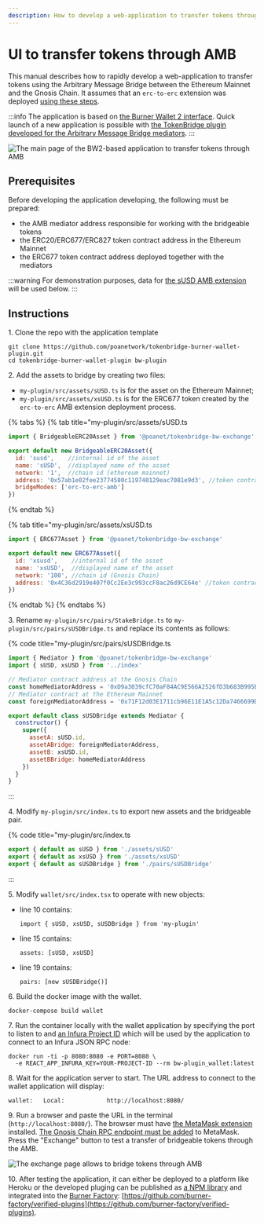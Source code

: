 ```yaml
---
description: How to develop a web-application to transfer tokens through AMB
---
```


# UI to transfer tokens through AMB

This manual describes how to rapidly develop a web-application to transfer tokens using the Arbitrary Message Bridge between the Ethereum Mainnet and the Gnosis Chain. It assumes that an `erc-to-erc` extension was deployed [using these steps](/specs/bridges/eth-gc/extensions/deploy-erc20-erc677-erc827-to-erc677).

:::info
The application is based on [the Burner Wallet 2 interface](https://github.com/burner-wallet/burner-wallet-2). Quick launch of a new application is possible with [the TokenBridge plugin developed for the Arbitrary Message Bridge mediators](https://github.com/poanetwork/tokenbridge/tree/master/burner-wallet-plugin).
:::

![The main page of the BW2-based application to transfer tokens through AMB](</img/specs/bridges/image-46.png>)

## Prerequisites

Before developing the application developing, the following must be prepared:

* the AMB mediator address responsible for working with the bridgeable tokens
* the ERC20/ERC677/ERC827 token contract address in the Ethereum Mainnet
* the ERC677 token contract address deployed together with the mediators

:::warning
For demonstration purposes, data for [the sUSD AMB extension](/specs/bridges/eth-gc/extensions/susd/) will be used below.
:::

## Instructions

1\. Clone the repo with the application template

```
git clone https://github.com/poanetwork/tokenbridge-burner-wallet-plugin.git
cd tokenbridge-burner-wallet-plugin bw-plugin
```

2\. Add the assets to bridge by creating two files:

* `my-plugin/src/assets/sUSD.ts` is for the asset on the Ethereum Mainnet;
* `my-plugin/src/assets/xsUSD.ts` is for the ERC677 token created by the `erc-to-erc` AMB extension deployment process.

{% tabs %}
{% tab title="my-plugin/src/assets/sUSD.ts
```javascript
import { BridgeableERC20Asset } from '@poanet/tokenbridge-bw-exchange'

export default new BridgeableERC20Asset({
  id: 'susd',    //internal id of the asset
  name: 'sUSD',  //displayed name of the asset
  network: '1',  //chain id (ethereum mainnet)
  address: '0x57ab1e02fee23774580c119740129eac7081e9d3', //token contract address
  bridgeModes: ['erc-to-erc-amb']
})
```
{% endtab %}

{% tab title="my-plugin/src/assets/xsUSD.ts
```javascript
import { ERC677Asset } from '@poanet/tokenbridge-bw-exchange'

export default new ERC677Asset({
  id: 'xsusd',    //internal id of the asset
  name: 'xsUSD',  //displayed name of the asset
  network: '100', //chain id (Gnosis Chain)
  address: '0x4C36d2919e407f0Cc2Ee3c993ccF8ac26d9CE64e' //token contract address
})
```
{% endtab %}
{% endtabs %}

3\. Rename `my-plugin/src/pairs/StakeBridge.ts` to `my-plugin/src/pairs/sUSDBridge.ts` and replace its contents as follows:

{% code title="my-plugin/src/pairs/sUSDBridge.ts
```javascript
import { Mediator } from '@poanet/tokenbridge-bw-exchange'
import { sUSD, xsUSD } from '../index'

// Mediator contract address at the Gnosis Chain
const homeMediatorAddress = '0xD9a3039cfC70aF84AC9E566A2526fD3b683B995B'
// Mediator contract at the Ethereum Mainnet
const foreignMediatorAddress = '0x71F12d03E1711cb96E11E1A5c12Da7466699Db8D'

export default class sUSDBridge extends Mediator {
  constructor() {
    super({
      assetA: sUSD.id,
      assetABridge: foreignMediatorAddress,
      assetB: xsUSD.id,
      assetBBridge: homeMediatorAddress
    })
  }
}
```
:::

4\. Modify `my-plugin/src/index.ts` to export new assets and the bridgeable pair.

{% code title="my-plugin/src/index.ts
```javascript
export { default as sUSD } from './assets/sUSD'
export { default as xsUSD } from './assets/xsUSD'
export { default as sUSDBridge } from './pairs/sUSDBridge'
```
:::

5\. Modify `wallet/src/index.tsx` to operate with new objects:

*   line 10 contains:

    ```
    import { sUSD, xsUSD, sUSDBridge } from 'my-plugin'
    ```
*   line 15 contains:

    ```
    assets: [sUSD, xsUSD]
    ```
*   line 19 contains:

    ```
    pairs: [new sUSDBridge()]
    ```

6\. Build the docker image with the wallet.

```
docker-compose build wallet
```

7\. Run the container locally with the wallet application by specifying the port to listen to and [an Infura Project ID](https://infura.io/docs) which will be used by the application to connect to an Infura JSON RPC node:

```
docker run -ti -p 8080:8080 -e PORT=8080 \
  -e REACT_APP_INFURA_KEY=YOUR-PROJECT-ID --rm bw-plugin_wallet:latest
```

8\. Wait for the application server to start. The URL address to connect to the wallet application will display:

```
wallet:   Local:            http://localhost:8080/
```

9\. Run a browser and paste the URL in the terminal (`http://localhost:8080/`). The browser must have [the MetaMask extension](https://metamask.io) installed. [The Gnosis Chain RPC endpoint must be added](https://www.xdaichain.com/for-users/wallets/metamask/metamask-setup) to MetaMask. Press the "Exchange" button to test a transfer of bridgeable tokens through the AMB.

![The exchange page allows to bridge tokens through AMB](</img/specs/bridges/image-47.png>)

10\. After testing the application, it can either be deployed to a platform like Heroku or the developed pluging can be published as [a NPM library](https://www.npmjs.com) and integrated into the [Burner Factory](http://burnerfactory.com): [https://github.com/burner-factory/verified-plugins](https://github.com/burner-factory/verified-plugins).
